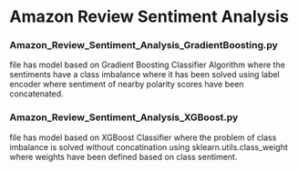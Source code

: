 # Amazon Review Sentiment Analysis

### Amazon_Review_Sentiment_Analysis_GradientBoosting.py 
file has model based on Gradient Boosting Classifier Algorithm where the sentiments have a class imbalance where it has been solved using label encoder where sentiment of nearby polarity scores have been concatenated.

### Amazon_Review_Sentiment_Analysis_XGBoost.py 
file has model based on XGBoost Classifier where the problem of class imbalance is solved without concatination using sklearn.utils.class_weight where weights have been defined based on class sentiment.
